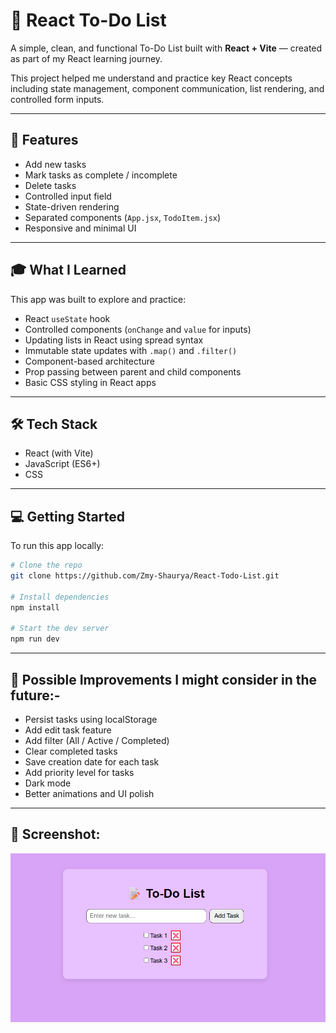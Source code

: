 # 📝 React To-Do List

A simple, clean, and functional To-Do List built with **React + Vite** — created as part of my React learning journey.

This project helped me understand and practice key React concepts including state management, component communication, list rendering, and controlled form inputs.

---

## 🚀 Features

- Add new tasks  
- Mark tasks as complete / incomplete  
- Delete tasks  
- Controlled input field  
- State-driven rendering  
- Separated components (`App.jsx`, `TodoItem.jsx`)  
- Responsive and minimal UI

---

## 🎓 What I Learned

This app was built to explore and practice:

- React `useState` hook  
- Controlled components (`onChange` and `value` for inputs)  
- Updating lists in React using spread syntax  
- Immutable state updates with `.map()` and `.filter()`  
- Component-based architecture  
- Prop passing between parent and child components  
- Basic CSS styling in React apps  

---

## 🛠️ Tech Stack

- React (with Vite)  
- JavaScript (ES6+)  
- CSS

---

## 💻 Getting Started

To run this app locally:

```bash
# Clone the repo
git clone https://github.com/Zmy-Shaurya/React-Todo-List.git

# Install dependencies
npm install

# Start the dev server
npm run dev
```
---

## 🚧 Possible Improvements I might consider in the future:-

- Persist tasks using localStorage
- Add edit task feature
- Add filter (All / Active / Completed)
- Clear completed tasks
- Save creation date for each task
- Add priority level for tasks
- Dark mode
- Better animations and UI polish

---

## 📸 Screenshot:

![Todo App Screenshot](src/screenshots/image.png)